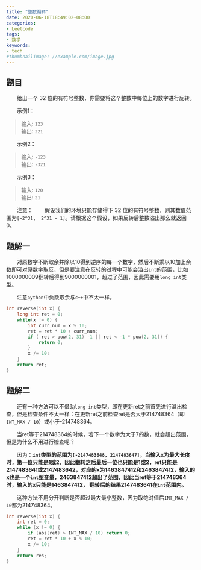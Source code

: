 ```yaml
---
title: "整数翻转"
date: 2020-06-18T18:49:02+08:00
categories:
- Leetcode
tags:
- 数学
keywords:
- tech
#thumbnailImage: //example.com/image.jpg
---
```


<!--more-->
## 题目
　　给出一个 32 位的有符号整数，你需要将这个整数中每位上的数字进行反转。

　　示例1：
> 输入: `123`  
> 输出: `321`

　　示例2：
> 输入: `-123`  
> 输出: `-321`

　　示例3：
> 输入: `120`  
> 输出: `21`

　　注意：
　　假设我们的环境只能存储得下 32 位的有符号整数，则其数值范围为`[−2^31,  2^31 − 1]`。请根据这个假设，如果反转后整数溢出那么就返回 0。

## 题解一
　　对原数字不断取余并除以10得到逆序的每一个数字，然后不断乘以10加上余数即可对原数字取反，但是要注意在反转的过程中可能会溢出`int`的范围，比如1000000009翻转后得到9000000001，超过了范围，因此需要用`long int`类型。

　　注意`python`中负数取余与`c++`中不太一样。

```cpp
int reverse(int x) {
    long int ret = 0;
    while(x != 0) {
        int curr_num = x % 10;
        ret = ret * 10 + curr_num;
        if ( ret > pow(2, 31) -1 || ret < -1 * pow(2, 31)) {
            return 0;
        }
        x /= 10;
    }
    return ret;
}
```
## 题解二
　　还有一种方法可以不借助`long int`类型，即在更新ret之前首先进行溢出检查，但是检查条件不太一样：在更新ret之前检查ret是否大于214748364（即`INT_MAX / 10`）或小于-214748364。

　　当ret等于214748364的时候，若下一个数字为大于7的数，就会超出范围，但是为什么不用进行检查呢？

　　因为：**`int`类型的范围为`[-2147483648, 2147483647]`，当输入x为最大长度时，第一位只能是1或2，因此翻转之后最后一位也只能是1或2，ret只能是2147483641或2147483642，对应的x为1463847412和2463847412，输入的x也是一个`int`型变量，2463847412超出了范围，因此当ret等于214748364时，输入的x只能是1463847412， 翻转后的结果2147483641在`int`范围内。**

　　这种方法不用分开判断是否超过最大最小整数，因为取绝对值后`INT_MAX / 10`都为214748364。

```cpp
int reverse(int x) {
    int ret = 0;
    while (x != 0) {
        if (abs(ret) > INT_MAX / 10) return 0;
        ret = ret * 10 + x % 10;
        x /= 10;
    }
    return res;
}
```
